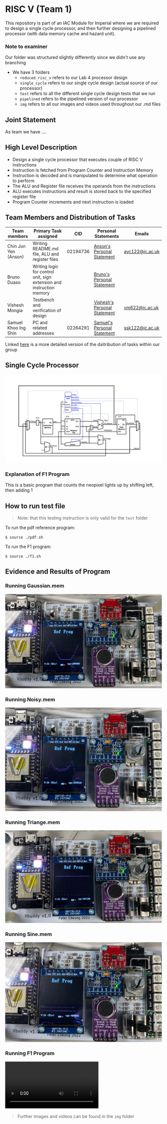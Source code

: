 # RISC V (Team 1) 

This repository is part of an IAC Module for Imperial where we are required to design a single cycle processor, and then further designing a pipelined processor (with data memory cache and hazard unit).

### Note to examiner
Our folder was structured slightly differently since we didn't use any branching
- We have 3 folders 
    - `reduced_risc_v` refers to our Lab 4 processor design
    - `single_cycle` refers to our single cycle design (actual source of our processor)
    - `test` refers to all the different single cycle design tests that we run
    - `pipelined` refers to the pipelined version of our processor 
    - `img` refers to all our images and videos used throughout our .md files 

## Joint Statement
As team we have ....

## High Level Description

- Design a single cycle processor that executes couple of RISC V instructions
- Instruction is fetched from Program Counter and Instruction Memory
- Instruction is decoded and is manipulated to determine what operation to perform 
- The ALU and Register file receives the operands from the instructions
- ALU executes instructions and result is stored back to the specified register file 
- Program Counter increments and next instruction is loaded

## Team Members and Distribution of Tasks

| Team members         | Primary Task assigned                                                 |CID        | Personal Statements                                                       | Emails         |
|----------------------|-----------------------------------------------------------------------|-----------|---------------------------------------------------------------------------|----------------|
| Chin Jun Yen (Anson) | Writing README.md file, ALU and register files                        |02194736   |[Anson's Personal Statement](/AnsonChinPersonalStatement.md)               |ayc122@ic.ac.uk |
| Bruno Duaso          | Writing logic for control unit, sign extension and instruction memory |           |[Bruno's Personal Statement](/BrunoDuasoPersonalStatement.md)              |                |
| Vishesh Mongia       | Testbench and verification of design                                  |           |[Vishesh's Personal Statement](/VisheshMongiaPersonalStatement.md)         |vm622@ic.ac.uk  |
| Samuel Khoo Ing Shin | PC and related addresses                                              |02264291   |[Samuel's Personal Statement](/SamuelKhooPersonalStatement.md)             |ssk122@ic.ac.uk |

Linked [here](/taskdistribution.md) is a more detailed version of the dsitribution of tasks within our group

## Single Cycle Processor

![Image](/img/pro.png)

### Explanation of F1 Program 

This is a basic program that counts the neopixel lights up by shifting left, then adding 1 


## How to run test file

> Note: that this testing instruction is only valid for the `test` folder

To run the pdf reference program:
```
$ source ./pdf.sh
```
To run the F1 program:
```
$ source ./f1.sh
```


## Evidence and Results of Program

### Running Gaussian.mem 
![Gaussianimg](/img/gaussianmem.jpg)

### Running Noisy.mem
![Noisy](/img/noisymem.jpg)

### Running Triange.mem
![Triange](/img/triangemem.jpg)

### Running Sine.mem 
![Sine](/img/sinemem.jpg)

### Running F1 Program
![F1video](/img/f1video.mp4)

> Further images and videos can be found in the `img` folder 










